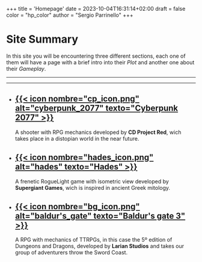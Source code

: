+++
title = 'Homepage'
date = 2023-10-04T16:31:14+02:00
draft = false
color = "hp_color"
author = "Sergio Parrinello"
+++

# Site Summary

In this site you will be encountering three different sections, each one of them will have a page with a brief intro into their *Plot* and another one about their *Gameplay*.
___
___

- ## [{{< icon nombre="cp_icon.png" alt="cyberpunk_2077" texto="Cyberpunk 2077" >}}](/game_review/posts/cyberpunk_2077)

    A shooter with RPG mechanics developed by **CD Project Red**, wich takes place in a distopian world in the near future.

- ## [{{< icon nombre="hades_icon.png" alt="hades" texto="Hades" >}}](/game_review/posts/hades)

    A frenetic RogueLight game with isometric view developed by **Supergiant Games**, wich is inspired in ancient Greek mitology.

- ## [{{< icon nombre="bg_icon.png" alt="baldur's_gate" texto="Baldur's gate 3" >}}](/game_review/posts/baldurs-gate-3)

    A RPG with mechanics of TTRPGs, in this case the 5º edition of Dungeons and Dragons, developed by **Larian Studios** and takes our group of adventurers throw the Sword Coast.


